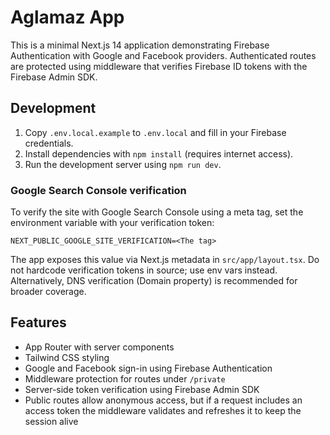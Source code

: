 # Aglamaz App

This is a minimal Next.js 14 application demonstrating Firebase Authentication with Google and Facebook providers. Authenticated routes are protected using middleware that verifies Firebase ID tokens with the Firebase Admin SDK.

## Development

1. Copy `.env.local.example` to `.env.local` and fill in your Firebase credentials.
2. Install dependencies with `npm install` (requires internet access).
3. Run the development server using `npm run dev`.

### Google Search Console verification

To verify the site with Google Search Console using a meta tag, set the environment variable with your verification token:

```
NEXT_PUBLIC_GOOGLE_SITE_VERIFICATION=<The tag>
```

The app exposes this value via Next.js metadata in `src/app/layout.tsx`. Do not hardcode verification tokens in source; use env vars instead. Alternatively, DNS verification (Domain property) is recommended for broader coverage.

## Features

- App Router with server components
- Tailwind CSS styling
- Google and Facebook sign-in using Firebase Authentication
- Middleware protection for routes under `/private`
- Server-side token verification using Firebase Admin SDK
- Public routes allow anonymous access, but if a request includes an access token the middleware validates and refreshes it to keep the session alive
